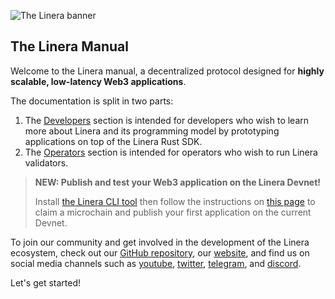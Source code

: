 ![The Linera banner](.gitbook/assets/Linera-Header\_1920x284px.svg)

## The Linera Manual

Welcome to the Linera manual, a decentralized protocol designed for **highly scalable, low-latency Web3 applications**.

The documentation is split in two parts:

1. The [Developers](developers.md) section is intended for developers who wish to learn more about Linera and its programming model by prototyping applications on top of the Linera Rust SDK.
2. The [Operators](operators.md) section is intended for operators who wish to run Linera validators.

> **NEW: Publish and test your Web3 application on the Linera Devnet!**
>
> Install [the Linera CLI tool](developers/getting\_started/installation.html#installing-from-cratesio) then follow the instructions on [this page](developers/getting\_started/hello\_linera.html#using-the-devnet) to claim a microchain and publish your first application on the current Devnet.

To join our community and get involved in the development of the Linera ecosystem, check out our [GitHub repository](https://github.com/linera-io/linera-protocol), our [website](https://linera.io), and find us on social media channels such as [youtube](https://www.youtube.com/@linera\_io), [twitter](https://twitter.com/linera\_io), [telegram](https://t.me/linera\_official), and [discord](https://discord.gg/linera).

Let's get started!
